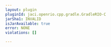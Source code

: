 ```yaml
---
layout: plugin
pluginId: jaci.openrio.cpp.gradle.GradleRIO-C
jarSha1: INVALID
isJarAvailable: true
error: NONE
violations: []

---
```

